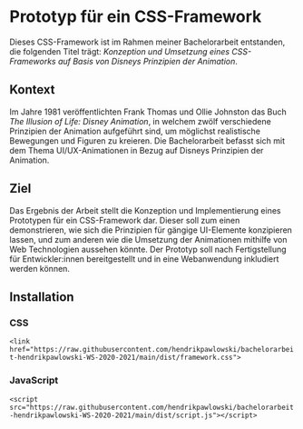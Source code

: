 # Prototyp für ein CSS-Framework

Dieses CSS-Framework ist im Rahmen meiner Bachelorarbeit entstanden, die folgenden Titel trägt: *Konzeption und Umsetzung eines CSS-Frameworks auf Basis von Disneys Prinzipien der Animation*.

## Kontext

Im Jahre 1981 veröffentlichten Frank Thomas und Ollie Johnston das Buch *The Illusion of Life: Disney Animation*, in welchem zwölf verschiedene Prinzipien der Animation aufgeführt sind, um möglichst realistische Bewegungen und Figuren zu kreieren. Die Bachelorarbeit befasst sich mit dem Thema UI/UX-Animationen in Bezug auf Disneys Prinzipien der Animation.

## Ziel

Das Ergebnis der Arbeit stellt die Konzeption und Implementierung eines Prototypen für ein CSS-Framework dar. Dieser soll zum einen demonstrieren, wie sich die Prinzipien für gängige UI-Elemente konzipieren lassen, und zum anderen wie die Umsetzung der Animationen mithilfe von Web Technologien aussehen könnte. Der Prototyp soll nach Fertigstellung für Entwickler:innen bereitgestellt und in eine Webanwendung inkludiert werden können.

## Installation

### CSS

```<link href="https://raw.githubusercontent.com/hendrikpawlowski/bachelorarbeit-hendrikpawlowski-WS-2020-2021/main/dist/framework.css">  ```

### JavaScript

`<script src="https://raw.githubusercontent.com/hendrikpawlowski/bachelorarbeit-hendrikpawlowski-WS-2020-2021/main/dist/script.js"></script>`
